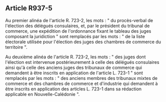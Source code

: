 Article R937-5
----
Au premier alinéa de l'article R. 723-2, les mots : " du procès-verbal de
l'élection des délégués consulaires, et, par le président du tribunal de
commerce, une expédition de l'ordonnance fixant le tableau des juges composant
la juridiction " sont remplacés par les mots : " de la liste électorale utilisée
pour l'élection des juges des chambres de commerce du territoire ".

Au deuxième alinéa de l'article R. 723-2, les mots : " des juges dont l'élection
est intervenue postérieurement à celle des délégués consulaires ainsi qu'à celle
des anciens juges des tribunaux de commerce qui demandent à être inscrits en
application de l'article L. 723-1 " sont remplacés par les mots : " des anciens
membres des tribunaux mixtes de commerce et des chambres de commerce et
d'industrie qui demandent à être inscrits en application des articles L. 723-1
dans sa rédaction applicable en Nouvelle-Calédonie ".
